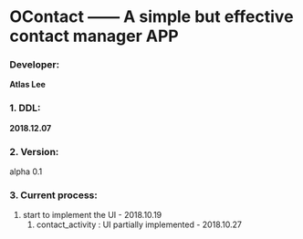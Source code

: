 # OContact —— A simple but effective contact manager APP

### Developer:
**Atlas Lee**

### 1. DDL: 
**2018.12.07**

### 2. Version:
alpha 0.1

### 3. Current process:
1. start to implement the UI - 2018.10.19
    1. contact_activity : UI partially implemented - 2018.10.27
